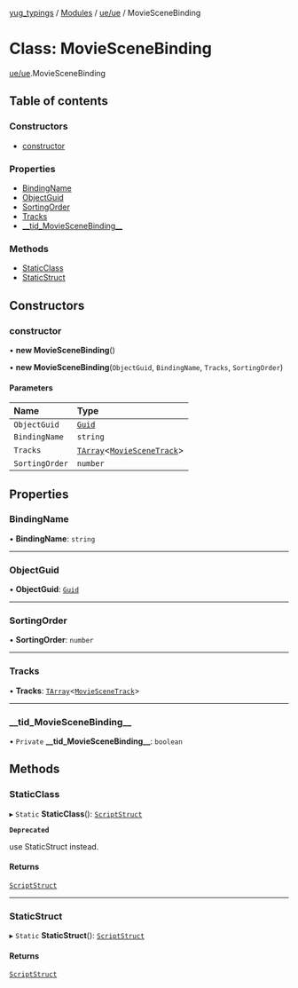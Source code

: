 [yug_typings](../README.md) / [Modules](../modules.md) / [ue/ue](../modules/ue_ue.md) / MovieSceneBinding

# Class: MovieSceneBinding

[ue/ue](../modules/ue_ue.md).MovieSceneBinding

## Table of contents

### Constructors

- [constructor](ue_ue.MovieSceneBinding.md#constructor)

### Properties

- [BindingName](ue_ue.MovieSceneBinding.md#bindingname)
- [ObjectGuid](ue_ue.MovieSceneBinding.md#objectguid)
- [SortingOrder](ue_ue.MovieSceneBinding.md#sortingorder)
- [Tracks](ue_ue.MovieSceneBinding.md#tracks)
- [\_\_tid\_MovieSceneBinding\_\_](ue_ue.MovieSceneBinding.md#__tid_moviescenebinding__)

### Methods

- [StaticClass](ue_ue.MovieSceneBinding.md#staticclass)
- [StaticStruct](ue_ue.MovieSceneBinding.md#staticstruct)

## Constructors

### constructor

• **new MovieSceneBinding**()

• **new MovieSceneBinding**(`ObjectGuid`, `BindingName`, `Tracks`, `SortingOrder`)

#### Parameters

| Name | Type |
| :------ | :------ |
| `ObjectGuid` | [`Guid`](ue_ue_s.Guid.md) |
| `BindingName` | `string` |
| `Tracks` | [`TArray`](../interfaces/ue_puerts.TArray.md)<[`MovieSceneTrack`](ue_ue.MovieSceneTrack.md)\> |
| `SortingOrder` | `number` |

## Properties

### BindingName

• **BindingName**: `string`

___

### ObjectGuid

• **ObjectGuid**: [`Guid`](ue_ue_s.Guid.md)

___

### SortingOrder

• **SortingOrder**: `number`

___

### Tracks

• **Tracks**: [`TArray`](../interfaces/ue_puerts.TArray.md)<[`MovieSceneTrack`](ue_ue.MovieSceneTrack.md)\>

___

### \_\_tid\_MovieSceneBinding\_\_

• `Private` **\_\_tid\_MovieSceneBinding\_\_**: `boolean`

## Methods

### StaticClass

▸ `Static` **StaticClass**(): [`ScriptStruct`](ue_ue.ScriptStruct.md)

**`Deprecated`**

use StaticStruct instead.

#### Returns

[`ScriptStruct`](ue_ue.ScriptStruct.md)

___

### StaticStruct

▸ `Static` **StaticStruct**(): [`ScriptStruct`](ue_ue.ScriptStruct.md)

#### Returns

[`ScriptStruct`](ue_ue.ScriptStruct.md)
